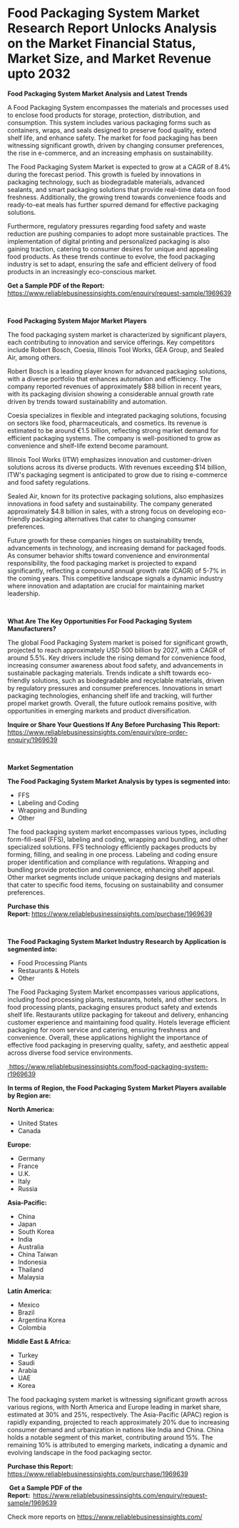 <p><h1>Food Packaging System Market Research Report Unlocks Analysis on the Market Financial Status, Market Size, and Market Revenue upto 2032</h1></p><p><strong>Food Packaging System Market Analysis and Latest Trends</strong></p>
<p><p>A Food Packaging System encompasses the materials and processes used to enclose food products for storage, protection, distribution, and consumption. This system includes various packaging forms such as containers, wraps, and seals designed to preserve food quality, extend shelf life, and enhance safety. The market for food packaging has been witnessing significant growth, driven by changing consumer preferences, the rise in e-commerce, and an increasing emphasis on sustainability.</p><p>The Food Packaging System Market is expected to grow at a CAGR of 8.4% during the forecast period. This growth is fueled by innovations in packaging technology, such as biodegradable materials, advanced sealants, and smart packaging solutions that provide real-time data on food freshness. Additionally, the growing trend towards convenience foods and ready-to-eat meals has further spurred demand for effective packaging solutions.</p><p>Furthermore, regulatory pressures regarding food safety and waste reduction are pushing companies to adopt more sustainable practices. The implementation of digital printing and personalized packaging is also gaining traction, catering to consumer desires for unique and appealing food products. As these trends continue to evolve, the food packaging industry is set to adapt, ensuring the safe and efficient delivery of food products in an increasingly eco-conscious market.</p></p>
<p><strong>Get a Sample PDF of the Report:&nbsp;</strong> <a href="https://www.reliablebusinessinsights.com/enquiry/request-sample/1969639?utm_campaign=2448&utm_medium=2&utm_source=Github&utm_content=ia&utm_term=20022025&utm_id=food-packaging-system">https://www.reliablebusinessinsights.com/enquiry/request-sample/1969639</a></p>
<p>&nbsp;</p>
<p><strong>Food Packaging System Major Market Players</strong></p>
<p><p>The food packaging system market is characterized by significant players, each contributing to innovation and service offerings. Key competitors include Robert Bosch, Coesia, Illinois Tool Works, GEA Group, and Sealed Air, among others. </p><p>Robert Bosch is a leading player known for advanced packaging solutions, with a diverse portfolio that enhances automation and efficiency. The company reported revenues of approximately $88 billion in recent years, with its packaging division showing a considerable annual growth rate driven by trends toward sustainability and automation.</p><p>Coesia specializes in flexible and integrated packaging solutions, focusing on sectors like food, pharmaceuticals, and cosmetics. Its revenue is estimated to be around €1.5 billion, reflecting strong market demand for efficient packaging systems. The company is well-positioned to grow as convenience and shelf-life extend become paramount.</p><p>Illinois Tool Works (ITW) emphasizes innovation and customer-driven solutions across its diverse products. With revenues exceeding $14 billion, ITW's packaging segment is anticipated to grow due to rising e-commerce and food safety regulations.</p><p>Sealed Air, known for its protective packaging solutions, also emphasizes innovations in food safety and sustainability. The company generated approximately $4.8 billion in sales, with a strong focus on developing eco-friendly packaging alternatives that cater to changing consumer preferences.</p><p>Future growth for these companies hinges on sustainability trends, advancements in technology, and increasing demand for packaged foods. As consumer behavior shifts toward convenience and environmental responsibility, the food packaging market is projected to expand significantly, reflecting a compound annual growth rate (CAGR) of 5-7% in the coming years. This competitive landscape signals a dynamic industry where innovation and adaptation are crucial for maintaining market leadership.</p></p>
<p>&nbsp;</p>
<p><strong>What Are The Key Opportunities For Food Packaging System Manufacturers?</strong></p>
<p><p>The global Food Packaging System market is poised for significant growth, projected to reach approximately USD 500 billion by 2027, with a CAGR of around 5.5%. Key drivers include the rising demand for convenience food, increasing consumer awareness about food safety, and advancements in sustainable packaging materials. Trends indicate a shift towards eco-friendly solutions, such as biodegradable and recyclable materials, driven by regulatory pressures and consumer preferences. Innovations in smart packaging technologies, enhancing shelf life and tracking, will further propel market growth. Overall, the future outlook remains positive, with opportunities in emerging markets and product diversification.</p></p>
<p><strong>Inquire or Share Your Questions If Any Before Purchasing This Report:</strong> <a href="https://www.reliablebusinessinsights.com/enquiry/pre-order-enquiry/1969639?utm_campaign=2448&utm_medium=2&utm_source=Github&utm_content=ia&utm_term=20022025&utm_id=food-packaging-system">https://www.reliablebusinessinsights.com/enquiry/pre-order-enquiry/1969639</a></p>
<p>&nbsp;</p>
<p><strong>Market Segmentation</strong></p>
<p><strong>The Food Packaging System Market Analysis by types is segmented into:</strong></p>
<p><ul><li>FFS</li><li>Labeling and Coding</li><li>Wrapping and Bundling</li><li>Other</li></ul></p>
<p><p>The food packaging system market encompasses various types, including form-fill-seal (FFS), labeling and coding, wrapping and bundling, and other specialized solutions. FFS technology efficiently packages products by forming, filling, and sealing in one process. Labeling and coding ensure proper identification and compliance with regulations. Wrapping and bundling provide protection and convenience, enhancing shelf appeal. Other market segments include unique packaging designs and materials that cater to specific food items, focusing on sustainability and consumer preferences.</p></p>
<p><strong>Purchase this Report:&nbsp;</strong><a href="https://www.reliablebusinessinsights.com/purchase/1969639?utm_campaign=2448&utm_medium=2&utm_source=Github&utm_content=ia&utm_term=20022025&utm_id=food-packaging-system">https://www.reliablebusinessinsights.com/purchase/1969639</a></p>
<p>&nbsp;</p>
<p><strong>The Food Packaging System Market Industry Research by Application is segmented into:</strong></p>
<p><ul><li>Food Processing Plants</li><li>Restaurants & Hotels</li><li>Other</li></ul></p>
<p><p>The Food Packaging System Market encompasses various applications, including food processing plants, restaurants, hotels, and other sectors. In food processing plants, packaging ensures product safety and extends shelf life. Restaurants utilize packaging for takeout and delivery, enhancing customer experience and maintaining food quality. Hotels leverage efficient packaging for room service and catering, ensuring freshness and convenience. Overall, these applications highlight the importance of effective food packaging in preserving quality, safety, and aesthetic appeal across diverse food service environments.</p></p>
<p><a href="https://www.reliablebusinessinsights.com/food-packaging-system-r1969639?utm_campaign=2448&utm_medium=2&utm_source=Github&utm_content=ia&utm_term=20022025&utm_id=food-packaging-system">&nbsp;https://www.reliablebusinessinsights.com/food-packaging-system-r1969639</a></p>
<p><strong>In terms of Region, the Food Packaging System Market Players available by Region are:</strong></p>
<p>
    <p> <strong> North America: </strong>
        <ul>
            <li>United States</li>
            <li>Canada</li>
        </ul>
        </p> 
    <p> <strong> Europe: </strong>
        <ul>
            <li>Germany</li>
            <li>France</li>
            <li>U.K.</li>
            <li>Italy</li>
            <li>Russia</li>
        </ul>
        </p> 
    <p> <strong> Asia-Pacific: </strong>
        <ul>
            <li>China</li>
            <li>Japan</li>
            <li>South Korea</li>
            <li>India</li>
            <li>Australia</li>
            <li>China Taiwan</li>
            <li>Indonesia</li>
            <li>Thailand</li>
            <li>Malaysia</li>
        </ul>
        </p> 
    <p> <strong> Latin America: </strong>
        <ul>
            <li>Mexico</li>
            <li>Brazil</li>
            <li>Argentina Korea</li>
            <li>Colombia</li>
        </ul>
        </p> 
    <p> <strong> Middle East & Africa: </strong>
        <ul>
            <li>Turkey</li>
            <li>Saudi</li>
            <li>Arabia</li>
            <li>UAE</li>
            <li>Korea</li>
        </ul>
    </p>
    </p>
<p><p>The food packaging system market is witnessing significant growth across various regions, with North America and Europe leading in market share, estimated at 30% and 25%, respectively. The Asia-Pacific (APAC) region is rapidly expanding, projected to reach approximately 20% due to increasing consumer demand and urbanization in nations like India and China. China holds a notable segment of this market, contributing around 15%. The remaining 10% is attributed to emerging markets, indicating a dynamic and evolving landscape in the food packaging sector.</p></p>
<p><strong>Purchase this Report: </strong><a href="https://www.reliablebusinessinsights.com/purchase/1969639?utm_campaign=2448&utm_medium=2&utm_source=Github&utm_content=ia&utm_term=20022025&utm_id=food-packaging-system">https://www.reliablebusinessinsights.com/purchase/1969639</a></p>
<p>&nbsp;<strong>Get a Sample PDF of the Report:&nbsp;&nbsp;</strong><a href="https://www.reliablebusinessinsights.com/enquiry/request-sample/1969639?utm_campaign=2448&utm_medium=2&utm_source=Github&utm_content=ia&utm_term=20022025&utm_id=food-packaging-system">https://www.reliablebusinessinsights.com/enquiry/request-sample/1969639</a></p>
<p><strong></strong></p>
<p>Check more reports on <a href="https://www.reliablebusinessinsights.com/?utm_campaign=2448&utm_medium=2&utm_source=Github&utm_content=ia&utm_term=20022025&utm_id=food-packaging-system">https://www.reliablebusinessinsights.com/</a></p>
